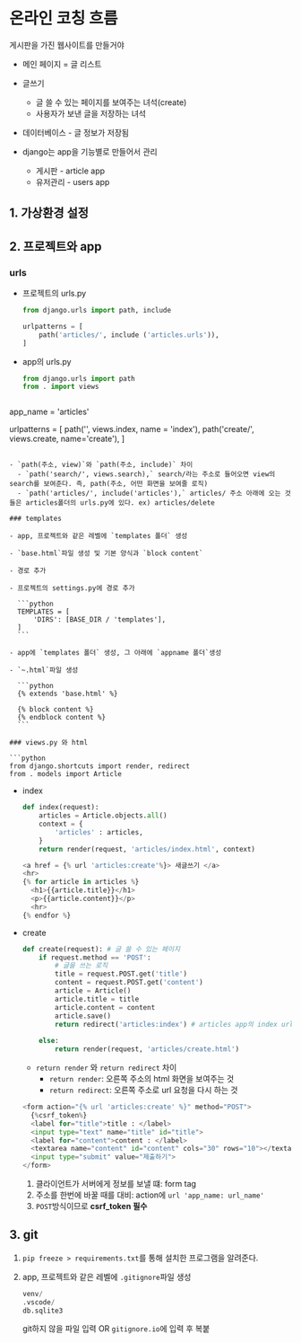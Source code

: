 # 온라인 코칭 흐름

게시판을 가진 웹사이트를 만들거야

- 메인 페이지 = 글 리스트
- 글쓰기
  - 글 쓸 수 있는 페이지를 보여주는 녀석(create)
  - 사용자가 보낸 글을 저장하는 녀석
- 데이터베이스 - 글 정보가 저장됨



- django는 app을 기능별로 만들어서 관리
  - 게시판 - article app
  - 유저관리 - users app

## 1. 가상환경 설정

## 2. 프로젝트와 app

### urls

- 프로젝트의 urls.py

  ```python
  from django.urls import path, include
  ```

  

  ```python
  urlpatterns = [
      path('articles/', include ('articles.urls')), 
  ]
  ```

- app의 urls.py

  ```python
  from django.urls import path
  from . import views
  ```
  
  
  
  ```python
app_name = 'articles'
   
  urlpatterns = [
      path('', views.index, name = 'index'),
      path('create/', views.create, name='create'),
  ]
  ```
  
  - `path(주소, view)`와 `path(주소, include)` 차이
    - `path('search/', views.search),` search/라는 주소로 들어오면 view의 search를 보여준다. 즉, path(주소, 어떤 화면을 보여줄 로직)
    - `path('articles/', include('articles'),` articles/ 주소 아래에 오는 것들은 articles폴더의 urls.py에 있다. ex) articles/delete

### templates

- app, 프로젝트와 같은 레벨에 `templates 폴더` 생성

  - `base.html`파일 생성 및 기본 양식과 `block content` 

- 경로 추가

  - 프로젝트의 settings.py에 경로 추가

    ```python
    TEMPLATES = [
        'DIRS': [BASE_DIR / 'templates'],
    ]
    ```

- app에 `templates 폴더` 생성, 그 아래에 `appname 폴더`생성

  - `~.html`파일 생성

    ```python
    {% extends 'base.html' %}
    
    {% block content %}
    {% endblock content %}
    ```

### views.py 와 html

```python
from django.shortcuts import render, redirect
from . models import Article
```



- index

  ```python
  def index(request):
      articles = Article.objects.all()
      context = {
          'articles' : articles,
      }
      return render(request, 'articles/index.html', context)
  ```

  ```python
  <a href = {% url 'articles:create'%}> 새글쓰기 </a>
  <hr>
  {% for article in articles %}
    <h1>{{article.title}}</h1>
    <p>{{article.content}}</p>
    <hr>
  {% endfor %}
  ```

  

- create

  ```python
  def create(request): # 글 쓸 수 있는 페이지
      if request.method == 'POST':
          # 글을 쓰는 로직
          title = request.POST.get('title')
          content = request.POST.get('content')
          article = Article()
          article.title = title 
          article.content = content
          article.save()
          return redirect('articles:index') # articles app의 index url을 요청
          
      else:
          return render(request, 'articles/create.html')
  ```

  - `return render` 와 `return redirect` 차이
    - `return render`: 오른쪽 주소의 html 화면을 보여주는 것
    - `return redirect`: 오른쪽 주소로 url 요청을 다시 하는 것

  ```python
  <form action="{% url 'articles:create' %}" method="POST">
    {%csrf_token%}  
    <label for="title">title : </label>
    <input type="text" name="title" id="title">
    <label for="content">content : </label>
    <textarea name="content" id="content" cols="30" rows="10"></textarea>
    <input type="submit" value="제출하기">
  </form>
  ```

  1. 클라이언트가 서버에게 정보를 보낼 떄: form tag
  2. 주소를 한번에 바꿀 때를 대비: action에 `url 'app_name: url_name'`
  3. `POST`방식이므로 **csrf_token 필수**

## 3. git

1. `pip freeze > requirements.txt`를 통해 설치한 프로그램을 알려준다.

2. app, 프로젝트와 같은 레벨에 `.gitignore`파일 생성

   ```python
   venv/
   .vscode/
   db.sqlite3
   ```

   git하지 않을 파일 입력 OR `gitignore.io`에 입력 후 복붙